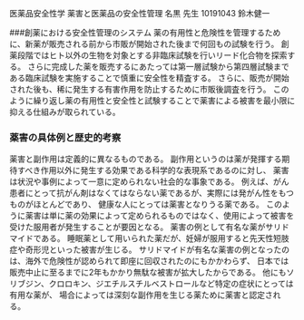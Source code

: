 医薬品安全性学
薬害と医薬品の安全性管理
名黒 先生
10191043 鈴木健一

###創薬における安全性管理のシステム
薬の有用性と危険性を管理するために、新薬が販売される前から市販が開始された後まで何回もの試験を行う。
創薬段階ではヒト以外の生物を対象とする非臨床試験を行いリード化合物を探索する。
さらに完成した薬を販売するにあたっては第一層試験から第四層試験まである臨床試験を実施することで慎重に安全性を精査する。
さらに、販売が開始された後も、稀に発生する有害作用を防止するために市販後調査を行う。
このように繰り返し薬の有用性と安全性と試験することで薬害による被害を最小限に抑える仕組みが取られている。

### 薬害の具体例と歴史的考察

薬害と副作用は定義的に異なるものである。
副作用というのは薬が発揮する期待すべき作用以外に発生する効果である科学的な表現系であるのに対し、
薬害は状況や事例によって一意に定められない社会的な事象である。
例えば、がん患者にとって抗がん剤はなくてはならない薬であるが、実際には発がん性をもつものがほとんどであり、
健康な人にとっては薬害となりうる薬である。
このように薬害は単に薬の効果によって定められるものではなく、使用によって被害を受けた服用者が発生することが要因となる。
薬害の例として有名な薬がサリドマイドである。
睡眠薬として用いられた薬だが、妊婦が服用すると先天性短肢症や奇形児といった被害が生じる。
サリドマイドが有名な薬害の例となったのは、海外で危険性が認められて即座に回収されたのにもかかわらず、
日本では販売中止に至るまでに2年もかかり無駄な被害が拡大したからである。
他にもソリブジン、クロロキン、ジエチルスチルベストロールなど特定の症状にとっては有用な薬が、
場合によっては深刻な副作用を生じる薬ために薬害と認定される。
